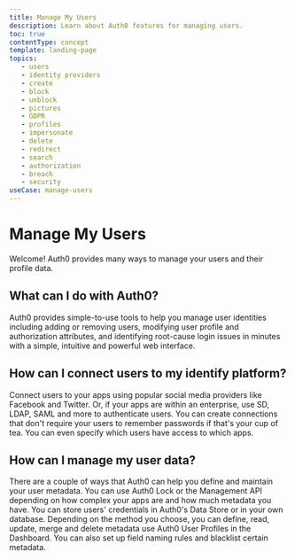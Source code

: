 ```yaml
---
title: Manage My Users
description: Learn about Auth0 features for managing users.
toc: true
contentType: concept
template: landing-page
topics:
   - users
   - identity providers
   - create
   - block
   - unblock
   - pictures
   - GDPR
   - profiles
   - impersonate
   - delete
   - redirect
   - search
   - authorization
   - breach
   - security
useCase: manage-users
---
```

# Manage My Users

Welcome! Auth0 provides many ways to manage your users and their profile data. 

## What can I do with Auth0?

Auth0 provides simple-to-use tools to help you manage user identities including adding or removing users, modifying user profile and authorization attributes, and identifying root-cause login issues in minutes with a simple, intuitive and powerful web interface. 

## How can I connect users to my identify platform?

Connect users to your apps using popular social media providers like Facebook and Twitter. Or, if your apps are within an enterprise, use SD, LDAP, SAML and more to authenticate users. You can create connections that don't require your users to remember passwords if that's your cup of tea. You can even specify which users have access to which apps. 

## How can I manage my user data?

There are a couple of ways that Auth0 can help you define and maintain your user metadata. You can use Auth0 Lock or the Management API depending on how complex your apps are and how much metadata you have. You can store users' credentials in Auth0's Data Store or in your own database. Depending on the method you choose, you can define, read, update, merge and delete metadata use Auth0 User Profiles in the Dashboard. You can also set up field naming rules and blacklist certain metadata. 

 